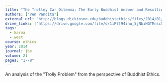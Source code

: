 ```yaml
---
title: "The Trolley Car Dilemma: The Early Buddhist Answer and Resulting Insights"
authors: ["Ven Pandita"]
external_url: "http://blogs.dickinson.edu/buddhistethics/files/2014/01/Pandita-Trolley-final2.pdf"
drive_links: ["https://drive.google.com/file/d/1iP7f94ihu_5jNbiHGTMnscSlA5PMe327/view?usp=drivesdk"]
tags:
  - karma
  - west
course: ethics
year: 2014
journal: jbe
volume: 21
pages: "1--8"
---
```


An analysis of the "Trolly Problem" from the perspective of Buddhist Ethics.

 